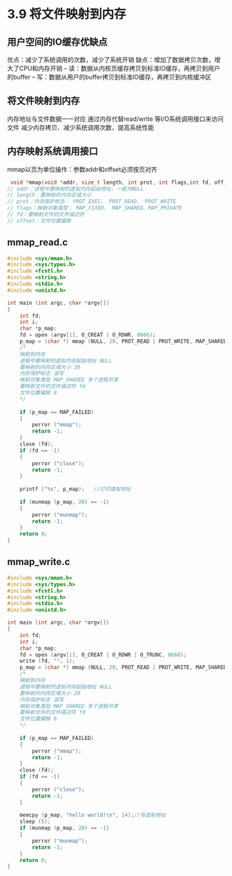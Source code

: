 # 3.9 将文件映射到内存
## 用户空间的IO缓存优缺点
优点：减少了系统调用的次数，减少了系统开销
缺点：增加了数据拷贝次数，增大了CPU和内存开销
– 读：数据从内核页缓存拷贝到标准IO缓存，再拷贝到用户的buffer
– 写：数据从用户的buffer拷贝到标准IO缓存，再拷贝到内核缓冲区

## 将文件映射到内存
内存地址与文件数据一一对应
通过内存代替read/write 等I/O系统调用接口来访问文件
减少内存拷贝、减少系统调用次数，提高系统性能
## 内存映射系统调用接口
mmap以页为单位操作：参数addr和offset必须按页对齐
```c
 void *mmap(void *addr, size_t length, int prot, int flags,int fd, off_t offset);
// addr：进程中要映射的虚拟内存起始地址，一般为NULL
// length：要映射的内存区域大小
// prot：内存保护标志： PROT_EXEC、 PROT_READ、 PROT_WRITE
// flags：映射对象类型： MAP_FIXED、 MAP_SHARED、MAP_PRIVATE
// fd：要映射文件的文件描述符
// offset：文件位置偏移

```


## mmap_read.c

```c
#include <sys/mman.h>
#include <sys/types.h>
#include <fcntl.h>
#include <string.h>
#include <stdio.h>
#include <unistd.h>

int main (int argc, char *argv[])
{
	int fd;
	int i;
	char *p_map;
	fd = open (argv[1], O_CREAT | O_RDWR, 0666);
	p_map = (char *) mmap (NULL, 20, PROT_READ | PROT_WRITE, MAP_SHARED, fd, 0);
	/*
	映射到内存
	进程中要映射的虚拟内存起始地址 NULL
	要映射的内存区域大小 20
	内存保护标志 读写
	映射对象类型 MAP_SHARED 多个进程共享
	要映射文件的文件描述符 fd
	文件位置偏移 0
	*/
	
	if (p_map == MAP_FAILED)
	{
		perror ("mmap");
		return -1;
	}
	close (fd);
	if (fd == -1)
	{
		perror ("close");
		return -1;
	}
	
	printf ("%s", p_map);	//打印虚拟地址
	
	if (munmap (p_map, 20) == -1)
	{
		perror ("munmap");
		return -1;
	}
	return 0;
}

```

## mmap_write.c
```c
#include <sys/mman.h>
#include <sys/types.h>
#include <fcntl.h>
#include <string.h>
#include <stdio.h>
#include <unistd.h>

int main (int argc, char *argv[])
{
	int fd;
	int i;
	char *p_map;
	fd = open (argv[1], O_CREAT | O_RDWR | O_TRUNC, 0666);
	write (fd, "", 1);
	p_map = (char *) mmap (NULL, 20, PROT_READ | PROT_WRITE, MAP_SHARED, fd, 0);
	/*
	映射到内存
	进程中要映射的虚拟内存起始地址 NULL
	要映射的内存区域大小 20
	内存保护标志 读写
	映射对象类型 MAP_SHARED 多个进程共享
	要映射文件的文件描述符 fd
	文件位置偏移 0
	*/
	
	if (p_map == MAP_FAILED)
	{
		perror ("mmap");
		return -1;
	}
	close (fd);
	if (fd == -1)
	{
		perror ("close");
		return -1;
	}
	
	memcpy (p_map, "hello world!\n", 14);//写虚拟地址
	sleep (5);
	if (munmap (p_map, 20) == -1)
	{
		perror ("munmap");
		return -1;
	}
	return 0;
}

```